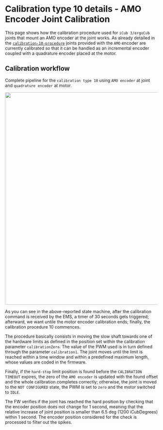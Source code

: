 # Calibration type 10 details - AMO Encoder Joint Calibration

This page shows how the calibration procedure used for `iCub 3/ergoCub` joints that mount an AMO encoder at the joint works.
As already detailed in the [`calibration-10-procedure`](./standard_calibration_types.md/#calibration-10) joints provided with the `AMO` encoder are currently calibrated so that it can be handled as an incremental encoder coupled with a quadrature encoder placed at the motor.

## Calibration workflow

Complete pipeline for the `calibration type 10` using `AMO encoder` at joint and `quadrature encoder` at motor.
<p align="center">
    <img  src="../img/calibration-amo-abs-enc.png" width="700">
</p>

As you can see in the above-reported state machine, after the calibration command is received by the EMS, a timer of 30 seconds gets triggered; afterward, we want untile the motor encoder calibration ends; finally, the calibration procedure 10 commences.

The procedure basically consists in moving the slow shaft towards one of the hardware limits as defined in the position set within the calibration parameter `calibrationZero`. The value of the PWM used is in turn defined through the parameter `calibration1`. The joint moves until the limit is reached within a time window and within a predefined maximum length, whose values are coded in the firmware.

Finally, if the `hard-stop` limit position is found before the `CALIBRATION TIMEOUT` expires, the zero of the `AMO encoder` is updated with the found offset and the whole calibration completes correctly; otherwise, the joint is moved to the `NOT CONFIGURED` state, the PWM is set to `zero` and the motor switched to `IDLE`.

The FW verifies if the joint has reached the hard position by checking that the encoder position does not change for 1 second, meaning that the relative increase of joint position is smaller than 6.5 deg (1200 iCubDegrees) within 1 second. The encoder position considered for the check is processed to filter out the spikes.

